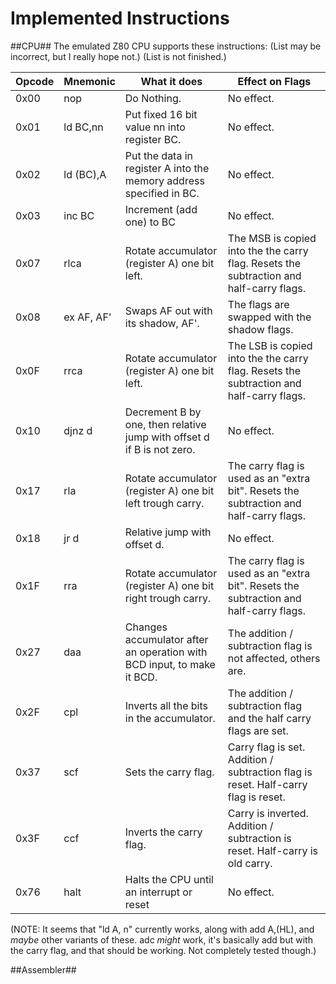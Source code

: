 Implemented Instructions
========================

##CPU##
The emulated Z80 CPU supports these instructions:
(List may be incorrect, but I really hope not.)
(List is not finished.)

|Opcode|Mnemonic  |What it does                                                          |Effect on Flags
|------|----------|----------------------------------------------------------------------|---------------------------------------------------------------------------------------
| 0x00 |nop       |Do Nothing.                                                           |No effect.
| 0x01 |ld BC,nn  |Put fixed 16 bit value nn into register BC.                           |No effect.
| 0x02 |ld (BC),A |Put the data in register A into the memory address specified in BC.   |No effect.
| 0x03 |inc BC    |Increment (add one) to BC                                             |No effect.
| 0x07 |rlca      |Rotate accumulator (register A) one bit left.                         |The MSB is copied into the the carry flag. Resets the subtraction and half-carry flags.
| 0x08 |ex AF, AF'|Swaps AF out with its shadow, AF'.                                    |The flags are swapped with the shadow flags.
| 0x0F |rrca      |Rotate accumulator (register A) one bit left.                         |The LSB is copied into the the carry flag. Resets the subtraction and half-carry flags.
| 0x10 |djnz d    |Decrement B by one, then relative jump with offset d if B is not zero.|No effect.
| 0x17 |rla       |Rotate accumulator (register A) one bit left trough carry.            |The carry flag is used as an "extra bit". Resets the subtraction and half-carry flags.
| 0x18 |jr d      |Relative jump with offset d.                                          |No effect.
| 0x1F |rra       |Rotate accumulator (register A) one bit right trough carry.           |The carry flag is used as an "extra bit". Resets the subtraction and half-carry flags.
| 0x27 |daa       |Changes accumulator after an operation with BCD input, to make it BCD.|The addition / subtraction flag is not affected, others are.
| 0x2F |cpl       |Inverts all the bits in the accumulator.                              |The addition / subtraction flag and the half carry flags are set.
| 0x37 |scf       |Sets the carry flag.                                                  |Carry flag is set. Addition / subtraction flag is reset. Half-carry flag is reset.
| 0x3F |ccf       |Inverts the carry flag.                                               |Carry is inverted. Addition / subtraction is reset. Half-carry is old carry.
| 0x76 |halt      |Halts the CPU until an interrupt or reset                             |No effect.
(NOTE: It seems that "ld A, n" currently works, along with add A,(HL), and *maybe* other variants of these.
       adc *might* work, it's basically add but with the carry flag, and that should be working. Not completely tested though.)

##Assembler##
